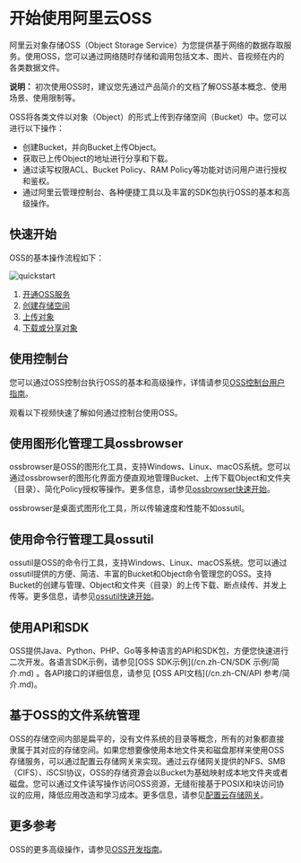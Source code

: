 # 开始使用阿里云OSS

阿里云对象存储OSS（Object Storage Service）为您提供基于网络的数据存取服务。使用OSS，您可以通过网络随时存储和调用包括文本、图片、音视频在内的各类数据文件。

**说明：** 初次使用OSS时，建议您先通过产品简介的文档了解OSS基本概念、使用场景、使用限制等。

OSS将各类文件以对象（Object）的形式上传到存储空间（Bucket）中。您可以进行以下操作：

-   创建Bucket，并向Bucket上传Object。
-   获取已上传Object的地址进行分享和下载。
-   通过读写权限ACL、Bucket Policy、RAM Policy等功能对访问用户进行授权和鉴权。
-   通过阿里云管理控制台、各种便捷工具以及丰富的SDK包执行OSS的基本和高级操作。

## 快速开始

OSS的基本操作流程如下：

![quickstart](https://static-aliyun-doc.oss-accelerate.aliyuncs.com/assets/img/zh-CN/0955536061/p140852.png)

1.  [开通OSS服务](/cn.zh-CN/快速入门/开通OSS服务.md)
2.  [创建存储空间](/cn.zh-CN/快速入门/创建存储空间.md)
3.  [上传对象](/cn.zh-CN/快速入门/上传文件.md)
4.  [下载或分享对象](/cn.zh-CN/快速入门/下载文件.md)

## 使用控制台

您可以通过OSS控制台执行OSS的基本和高级操作，详情请参见[OSS控制台用户指南](/cn.zh-CN/控制台用户指南/登录OSS管理控制台/使用阿里云账号登录OSS管理控制台.md)。

观看以下视频快速了解如何通过控制台使用OSS。

## 使用图形化管理工具ossbrowser

ossbrowser是OSS的图形化工具，支持Windows、Linux、macOS系统。您可以通过ossbrowser的图形化界面方便直观地管理Bucket、上传下载Object和文件夹（目录）、简化Policy授权等操作。更多信息，请参见[ossbrowser快速开始](/cn.zh-CN/常用工具/图形化管理工具ossbrowser/快速开始.md)。

ossbrowser是桌面式图形化工具，所以传输速度和性能不如ossutil。

## 使用命令行管理工具ossutil

ossutil是OSS的命令行工具，支持Windows、Linux、macOS系统。您可以通过ossutil提供的方便、简洁、丰富的Bucket和Object命令管理您的OSS。支持Bucket的创建与管理、Object和文件夹（目录）的上传下载、断点续传、并发上传等。更多信息，请参见[ossutil快速开始](/cn.zh-CN/常用工具/命令行工具ossutil/概述.md)。

## 使用API和SDK

OSS提供Java、Python、PHP、Go等多种语言的API和SDK包，方便您快速进行二次开发。各语言SDK示例，请参见[OSS SDK示例](/cn.zh-CN/SDK 示例/简介.md) 。各API接口的详细信息，请参见 [OSS API文档](/cn.zh-CN/API 参考/简介.md)。

## 基于OSS的文件系统管理

OSS的存储空间内部是扁平的，没有文件系统的目录等概念，所有的对象都直接隶属于其对应的存储空间。如果您想要像使用本地文件夹和磁盘那样来使用OSS存储服务，可以通过配置云存储网关来实现。通过云存储网关提供的NFS、SMB（CIFS）、iSCSI协议，OSS的存储资源会以Bucket为基础映射成本地文件夹或者磁盘。您可以通过文件读写操作访问OSS资源，无缝衔接基于POSIX和块访问协议的应用，降低应用改造和学习成本。更多信息，请参见[配置云存储网关](/cn.zh-CN/控制台用户指南/文件管理/配置云存储网关.md)。

## 更多参考

OSS的更多高级操作，请参见[OSS开发指南](/cn.zh-CN/开发指南/基本概念.md)。

